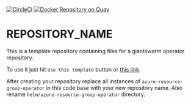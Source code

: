 <!--

    TODO:

    - Add the project to the CircleCI:
      https://circleci.com/setup-project/gh/giantswarm/REPOSITORY_NAME

    - Import RELEASE_TOKEN variable from template repository for the builds:
      https://circleci.com/gh/giantswarm/REPOSITORY_NAME/edit#env-vars

    - Change the badge (with style=shield):
      https://circleci.com/gh/giantswarm/REPOSITORY_NAME/edit#badges
      If this is a private repository token with scope `status` will be needed.

    - Run `devctl replace -i "REPOSITORY_NAME" "$(basename $(git rev-parse --show-toplevel))" *.md`
      and commit your changes.

-->
[![CircleCI](https://circleci.com/gh/giantswarm/azure-resource-group-operator.svg?&style=shield)](https://circleci.com/gh/giantswarm/azure-resource-group-operator) [![Docker Repository on Quay](https://quay.io/repository/giantswarm/azure-resource-group-operator/status "Docker Repository on Quay")](https://quay.io/repository/giantswarm/azure-resource-group-operator)

# REPOSITORY_NAME

This is a template repository containing files for a giantswarm
operator repository.

To use it just hit `Use this template` button or [this
link][generate].

After creating your repository replace all instances of
`azure-resource-group-operator` in this code base with your new repository name.
Also rename `helm/azure-resource-group-operator` directory.

[generate]: https://github.com/giantswarm/azure-resource-group-operator/generate

